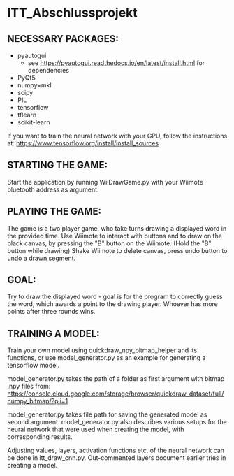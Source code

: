# ITT_Abschlussprojekt

## NECESSARY PACKAGES:
- pyautogui
    - see https://pyautogui.readthedocs.io/en/latest/install.html for dependencies
- PyQt5
- numpy+mkl
- scipy
- PIL
- tensorflow
- tflearn
- scikit-learn

If you want to train the neural network with your GPU, follow the instructions at:
https://www.tensorflow.org/install/install_sources

## STARTING THE GAME:
Start the application by running WiiDrawGame.py with your Wiimote bluetooth address as argument.

## PLAYING THE GAME:
The game is a two player game, who take turns drawing a displayed word in the provided time.
Use Wiimote to interact with buttons and to draw on the black canvas, by pressing the "B" button on the Wiimote.
(Hold the "B" button while drawing)
Shake Wiimote to delete canvas, press undo button to undo a drawn segment.

## GOAL:
Try to draw the displayed word - goal is for the program to correctly guess the word,
which awards a point to the drawing player. Whoever has more points after three rounds wins.

## TRAINING A MODEL:
Train your own model using quickdraw_npy_bitmap_helper and its functions,
or use model_generator.py as an example for generating a tensorflow model.

model_generator.py takes the path of a folder as first argument with bitmap .npy files from:
https://console.cloud.google.com/storage/browser/quickdraw_dataset/full/numpy_bitmap/?pli=1

model_generator.py takes file path for saving the generated model as second argument.
model_generator.py also describes various setups for the neural network that were used when creating the model,
with corresponding results.

Adjusting values, layers, activation functions etc. of the neural network can be done in itt_draw_cnn.py.
Out-commented layers document earlier tries in creating a model.